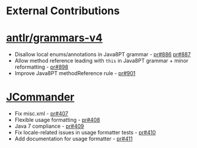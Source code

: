 External Contributions
========

# [antlr/grammars-v4](https://github.com/antlr/grammars-v4/)
* Disallow local enums/annotations in Java8PT grammar - [pr#886](https://github.com/antlr/grammars-v4/pull/886) [pr#887](https://github.com/antlr/grammars-v4/pull/887)
* Allow method reference leading with `this` in Java8PT grammar + minor reformatting - [pr#898](https://github.com/antlr/grammars-v4/pull/898)
* Improve Java8PT methodReference rule - [pr#901](https://github.com/antlr/grammars-v4/pull/901)

# [JCommander](https://github.com/cbeust/jcommander)
* Fix misc.xml - [pr#407](https://github.com/cbeust/jcommander/pull/407)
* Flexible usage formatting - [pr#408](https://github.com/cbeust/jcommander/pull/408)
* Java 7 compliance - [pr#409](https://github.com/cbeust/jcommander/pull/409)
* Fix locale-related issues in usage formatter tests - [pr#410](https://github.com/cbeust/jcommander/pull/410)
* Add documentation for usage formatter - [pr#411](https://github.com/cbeust/jcommander/pull/411)
